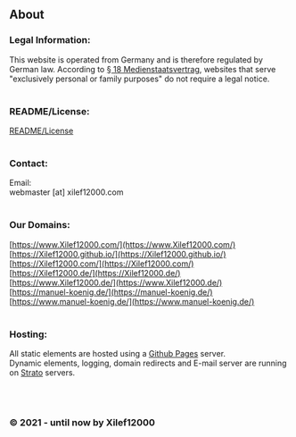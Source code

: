 ## About
### Legal Information:
This website is operated from Germany and is therefore regulated by German law. According to [§ 18 Medienstaatsvertrag](https://www.gesetze-bayern.de/Content/Document/MStV-18), websites that serve "exclusively personal or family purposes" do not require a legal notice.  
<br>

### README/License:
[README/License](https://github.com/Xilef12000/xilef12000.github.io/blob/main/README.md)  
<br>

### Contact:
Email:  
webmaster [at] xilef12000.com  
<br>

### Our Domains:
[https://www.Xilef12000.com/](https://www.Xilef12000.com/)  
[https://Xilef12000.github.io/](https://Xilef12000.github.io/)  
[https://Xilef12000.com/](https://Xilef12000.com/)  
[https://Xilef12000.de/](https://Xilef12000.de/)  
[https://www.Xilef12000.de/](https://www.Xilef12000.de/)  
[https://manuel-koenig.de/](https://manuel-koenig.de/)  
[https://www.manuel-koenig.de/](https://www.manuel-koenig.de/)  
<br>

### Hosting:
All static elements are hosted using a [Github Pages](https://pages.github.com/) server.  
Dynamic elements, logging, domain redirects and E-mail server are running on [Strato](https://www.strato.de/) servers.  
<br>

<br>
<h3>© 2021 - <span id="currentYear">until now</span> by Xilef12000</h3>
<script src="scripts/about.js" type="text/javascript"></script>